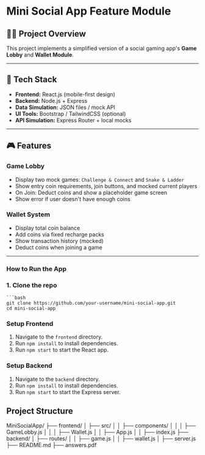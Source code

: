 # Mini Social App Feature Module

## 👨‍💻 Project Overview

This project implements a simplified version of a social gaming app's **Game Lobby** and **Wallet Module**.

---

## 🔧 Tech Stack

- **Frontend:** React.js (mobile-first design)
- **Backend:** Node.js + Express
- **Data Simulation:** JSON files / mock API
- **UI Tools:** Bootstrap / TailwindCSS (optional)
- **API Simulation:** Express Router + local mocks

---

## 🎮 Features

### Game Lobby
- Display two mock games: `Challenge & Connect` and `Snake & Ladder`
- Show entry coin requirements, join buttons, and mocked current players
- On Join: Deduct coins and show a placeholder game screen
- Show error if user doesn't have enough coins

### Wallet System
- Display total coin balance
- Add coins via fixed recharge packs
- Show transaction history (mocked)
- Deduct coins when joining a game

---

### How to Run the App

### 1. Clone the repo

    ```bash
    git clone https://github.com/your-username/mini-social-app.git
    cd mini-social-app


### Setup Frontend
1. Navigate to the `frontend` directory.
2. Run `npm install` to install dependencies.
3. Run `npm start` to start the React app.

### Setup Backend
1. Navigate to the `backend` directory.
2. Run `npm install` to install dependencies.
3. Run `npm start` to start the Express server.

## Project Structure
MiniSocialApp/
├── frontend/
│   ├── src/
│   │   ├── components/
│   │   │   ├── GameLobby.js
│   │   │   ├── Wallet.js
│   │   ├── App.js
│   │   ├── index.js
├── backend/
│   ├── routes/
│   │   ├── game.js
│   │   ├── wallet.js
│   ├── server.js
├── README.md
├── answers.pdf

